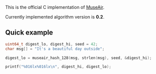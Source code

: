 
This is the official C implementation of [MuseAir](https://github.com/eternal-io/museair).

Currently implemented algorithm version is **0.2**.

## Quick example

```c
uint64_t digest_lo, digest_hi, seed = 42;
char msg[] = "It's a beautiful day outside";

digest_lo = museair_hash_128(msg, strlen(msg), seed, &digest_hi);

printf("%016lx%016lx\n", digest_hi, digest_lo);
```
